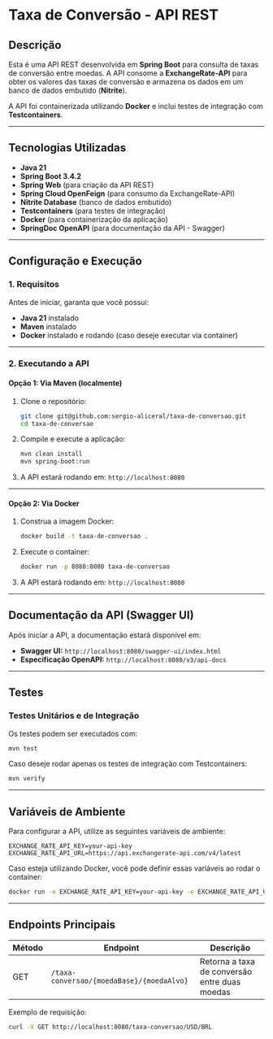 # Taxa de Conversão - API REST

## Descrição
Esta é uma API REST desenvolvida em **Spring Boot** para consulta de taxas de conversão entre moedas. A API consome a **ExchangeRate-API** para obter os valores das taxas de conversão e armazena os dados em um banco de dados embutido (**Nitrite**).

A API foi containerizada utilizando **Docker** e inclui testes de integração com **Testcontainers**.

---

## Tecnologias Utilizadas
- **Java 21**
- **Spring Boot 3.4.2**
- **Spring Web** (para criação da API REST)
- **Spring Cloud OpenFeign** (para consumo da ExchangeRate-API)
- **Nitrite Database** (banco de dados embutido)
- **Testcontainers** (para testes de integração)
- **Docker** (para containerização da aplicação)
- **SpringDoc OpenAPI** (para documentação da API - Swagger)

---

## Configuração e Execução

### 1. **Requisitos**
Antes de iniciar, garanta que você possui:
- **Java 21** instalado
- **Maven** instalado
- **Docker** instalado e rodando (caso deseje executar via container)

---

### 2. **Executando a API**
#### **Opção 1: Via Maven (localmente)**

1. Clone o repositório:
   ```sh
   git clone git@github.com:sergio-aliceral/taxa-de-conversao.git
   cd taxa-de-conversao
   ```
2. Compile e execute a aplicação:
   ```sh
   mvn clean install
   mvn spring-boot:run
   ```
3. A API estará rodando em: `http://localhost:8080`

---

#### **Opção 2: Via Docker**
1. Construa a imagem Docker:
   ```sh
   docker build -t taxa-de-conversao .
   ```
2. Execute o container:
   ```sh
   docker run -p 8080:8080 taxa-de-conversao
   ```
3. A API estará rodando em: `http://localhost:8080`

---

## **Documentação da API** (Swagger UI)
Após iniciar a API, a documentação estará disponível em:
- **Swagger UI:** `http://localhost:8080/swagger-ui/index.html`
- **Especificação OpenAPI:** `http://localhost:8080/v3/api-docs`

---

## **Testes**
### **Testes Unitários e de Integração**
Os testes podem ser executados com:
```sh
mvn test
```
Caso deseje rodar apenas os testes de integração com Testcontainers:
```sh
mvn verify
```

---

## **Variáveis de Ambiente**
Para configurar a API, utilize as seguintes variáveis de ambiente:
```properties
EXCHANGE_RATE_API_KEY=your-api-key
EXCHANGE_RATE_API_URL=https://api.exchangerate-api.com/v4/latest
```
Caso esteja utilizando Docker, você pode definir essas variáveis ao rodar o container:
```sh
docker run -e EXCHANGE_RATE_API_KEY=your-api-key -e EXCHANGE_RATE_API_URL=https://api.exchangerate-api.com/v4/latest -p 8080:8080 taxa-de-conversao
```

---

## **Endpoints Principais**

| Método  | Endpoint                              | Descrição |
|---------|-------------------------------------|-------------|
| GET     | `/taxa-conversao/{moedaBase}/{moedaAlvo}` | Retorna a taxa de conversão entre duas moedas |

Exemplo de requisição:
```sh
curl -X GET http://localhost:8080/taxa-conversao/USD/BRL
```


